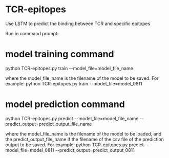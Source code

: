 # TCR-epitopes
Use LSTM to predict the binding between TCR and specific epitopes

Run in command prompt:

# model training command 
python TCR-epitopes.py train --model_file=model_file_name

where the model_file_name is the filename of the model to be saved. 
For example:
python TCR-epitopes.py train --model_file=model_0811

# model prediction command
python TCR-epitopes.py predict --model_file=model_file_name --predict_output=predict_output_file_name

where the model_file_name is the filename of the model to be loaded, and the predict_output_file_name if the filename of the csv file of the prediction output to be saved. 
For example:
python TCR-epitopes.py predict --model_file=model_0811 --predict_output=predict_output_0811

